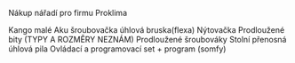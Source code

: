 Nákup nářadí pro firmu Proklima


Kango malé
Aku šroubovačka
úhlová bruska(flexa)
Nýtovačka
Prodloužené bity (TYPY A ROZMĚRY NEZNÁM)
Prodloužené šroubováky
Stolní přenosná úhlová pila
Ovládací a programovací set + program (somfy)
